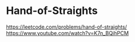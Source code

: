 # Hand-of-Straights

https://leetcode.com/problems/hand-of-straights/
https://www.youtube.com/watch?v=K7n_BQihPCM
